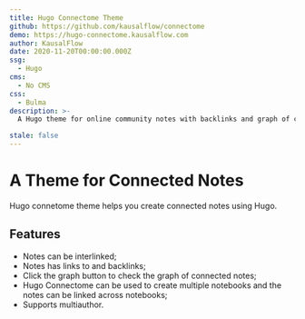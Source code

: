 ```yaml
---
title: Hugo Connectome Theme
github: https://github.com/kausalflow/connectome
demo: https://hugo-connectome.kausalflow.com
author: KausalFlow
date: 2020-11-20T00:00:00.000Z
ssg:
  - Hugo
cms:
  - No CMS
css:
  - Bulma
description: >-
  A Hugo theme for online community notes with backlinks and graph of connected notes.

stale: false
---
```


# A Theme for Connected Notes

Hugo connetome theme helps you create connected notes using Hugo.

## Features

- Notes can be interlinked;
- Notes has links to and backlinks;
- Click the graph button to check the graph of connected notes;
- Hugo Connectome can be used to create multiple notebooks and the notes can be linked across notebooks;
- Supports multiauthor.
